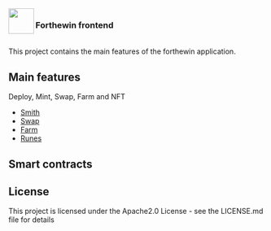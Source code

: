 <img align="left" src="https://forthewin.network/logo/FTW.png" width="50"/>

### Forthewin frontend

<br/>
This project contains the main features of the forthewin application.

## Main features

Deploy, Mint, Swap, Farm and NFT

* [Smith](https://forthewin.network/#/smith?network=testnet)
* [Swap](https://forthewin.network/#/swap?network=testnet)
* [Farm](https://forthewin.network/#/farm?network=testnet)
* [Runes](https://www.forthewin.network/#/NFT/gallery?network=testnet)

## Smart contracts



## License
This project is licensed under the Apache2.0 License - see the LICENSE.md file for details
